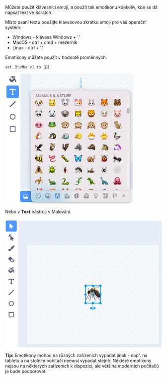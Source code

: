 Můžete použít klávesnici emoji, a použít tak emotikonu kdekoliv, kde se dá napsat text ve Scratch.

Místo psaní textu použijte klávesovou zkratku emoji pro váš operační systém:
- Windows – klávesa Windows + '.'
- MacOS - ctrl + cmd + mezerník
- Linux - ctrl + '.'

Emotikony můžete použít v hodnotě proměnných:
```blocks3
set [hudba v] to [🎵]
```

![desc](images/emoji-keyboard.png)

Nebo v **Text** nástroji v Malování.

![desc](images/emoji-mosquito.png)

**Tip:** Emotikony mohou na různých zařízeních vypadat jinak - např. na tabletu a na stolním počítači nemusí vypadat stejně. Některé emotikony nejsou na některých zařízeních k dispozici, ale většina moderních počítačů je bude podporovat.
